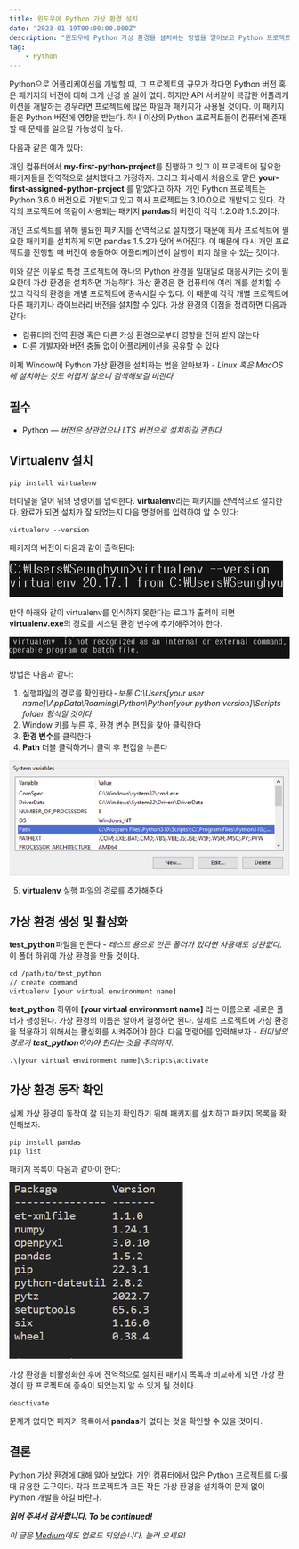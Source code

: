 ```yaml
---
title: 윈도우에 Python 가상 환경 설치
date: "2023-01-19T00:00:00.000Z"
description: "윈도우에 Python 가상 환경을 설치하는 방법을 알아보고 Python 프로젝트를 진행할 때 가상 환경을 설치하는 이유를 설명합니다."
tag: 
    - Python
---
```


Python으로 어플리케이션을 개발할 때, 그 프로젝트의 규모가 작다면 Python 버전 혹은 패키지의 버전에 대해 크게 신경 쓸 일이 없다. 하지만 API 서버같이 복잡한 어플리케이션을 개발하는 경우라면 프로젝트에 많은 파일과 패키지가 사용될 것이다. 이 패키지들은 Python 버전에 영향을 받는다. 하나 이상의 Python 프로젝트들이 컴퓨터에 존재할 때 문제를 일으킬 가능성이 높다.

다음과 같은 예가 있다: 

개인 컴퓨터에서 **my-first-python-project**를 진행하고 있고 이 프로젝트에 필요한 패키지들을 전역적으로 설치했다고 가정하자. 그리고 회사에서 처음으로 맡은 **your-first-assigned-python-project** 를 맡았다고 하자. 개인 Python 프로젝트는 Python 3.6.0 버전으로 개발되고 있고 회사 프로젝트는 3.10.0으로 개발되고 있다. 각각의 프로젝트에 똑같이 사용되는 패키지 **pandas**의 버전이 각각 1.2.0과 1.5.2이다.

개인 프로젝트를 위해 필요한 패키지를 전역적으로 설치했기 때문에 회사 프로젝트에 필요한 패키지를 설치하게 되면 pandas 1.5.2가 덮어 씌어진다. 이 때문에 다시 개인 프로젝트를 진행할 때 버전이 충돌하여 어플리케이션이 실행이 되지 않을 수 있는 것이다.

이와 같은 이유로 특정 프로젝트에 하나의 Python 환경을 일대일로 대응시키는 것이 필요한데 가상 환경을 설치하면 가능하다. 가상 환경은 한 컴퓨터에 여러 개를 설치할 수 있고 각각의 환경을 개별 프로젝트에 종속시킬 수 있다. 이 때문에 각각 개별 프로젝트에 다른 패키지나 라이브러리 버전을 설치할 수 있다. 가상 환경의 이점을 정리하면 다음과 같다:

- 컴퓨터의 전역 환경 혹은 다른 가상 환경으로부터 영향을 전혀 받지 않는다
- 다른 개발자와 버전 충돌 없이 어플리케이션을 공유할 수 있다

이제 Window에 Python 가상 환경을 설치하는 법을 알아보자 - _Linux 혹은 MacOS에 설치하는 것도 어렵지 않으니 검색해보길 바란다_.

## 필수 
- Python — _버전은 상관없으나 LTS 버전으로 설치하길 권한다_

## Virtualenv 설치
```
pip install virtualenv
```

터미널을 열어 위의 명령어를 입력한다. **virtualenv**라는 패키지를 전역적으로 설치한다. 완료가 되면 설치가 잘 되었는지 다음 명령어를 입력하여 알 수 있다:

```
virtualenv --version
```

패키지의 버전이 다음과 같이 출력된다:

![terminal](../imgs/6/terminal.png)

만약 아래와 같이 virtualenv를 인식하지 못한다는 로그가 출력이 되면 **virtualenv.exe**의 경로를 시스템 환경 변수에 추가해주어야 한다.

![not-recognized](../imgs/6/not-recognized.png)

방법은 다음과 같다:
1. 실행파일의 경로를 확인한다 - _보통 C:\Users\[your user name]\AppData\Roaming\Python\Python[your python version]\Scripts folder 형식일 것이다_
2. Window 키를 누른 후, 환경 변수 편집을 찾아 클릭한다
3. **환경 변수**를 클릭한다
4. **Path** 더블 클릭하거나 클릭 후 편집을 누른다

![system-env-path](../imgs/6/system-env-path.png)

5. **virtualenv** 실행 파일의 경로를 추가해준다

## 가상 환경 생성 및 활성화
**test_python** 파일을 만든다 - _테스트 용으로 만든 폴더가 있다면 사용해도 상관없다_. 이 폴더 하위에 가상 환경을 만들 것이다.
```
cd /path/to/test_python
// create command
virtualenv [your virtual environment name]
```

**test_python** 하위에 **[your virtual environment name]** 라는 이름으로 새로운 폴더가 생성된다. 가상 환경의 이름은 알아서 결정하면 된다. 실제로 프로젝트에 가상 환경을 적용하기 위해서는 활성화를 시켜주어야 한다. 다음 명령어를 입력해보자 - _터미널의 경로가 **test_python**이어야 한다는 것을 주의하자_.

```
.\[your virtual environment name]\Scripts\activate
```

## 가상 환경 동작 확인
실제 가상 환경이 동작이 잘 되는지 확인하기 위해 패키지를 설치하고 패키지 목록을 확인해보자.
```
pip install pandas
pip list
```

패키지 목록이 다음과 같아야 한다:

![pacakge-list](../imgs/6/pacakge-list.png)

가상 환경을 비활성화한 후에 전역적으로 설치된 패키지 목록과 비교하게 되면 가상 환경이 한 프로젝트에 종속이 되었는지 알 수 있게 될 것이다.

```
deactivate
```

문제가 없다면 패지키 목록에서 **pandas**가 없다는 것을 확인할 수 있을 것이다.

## 결론
Python 가상 환경에 대해 알아 보았다. 개인 컴퓨터에서 많은 Python 프로젝트를 다룰 때 유용한 도구이다. 각자 프로젝트가 크든 작든 가상 환경을 설치하여 문제 없이 Python 개발을 하길 바란다.

_**읽어 주셔서 감사합니다. To be continued!**_

_이 글은 [Medium](https://medium.com/@shkim04/python-how-to-set-up-a-virtual-environment-on-windows-3d4858e44a74)에도 업로드 되었습니다._
_놀러 오세요!_